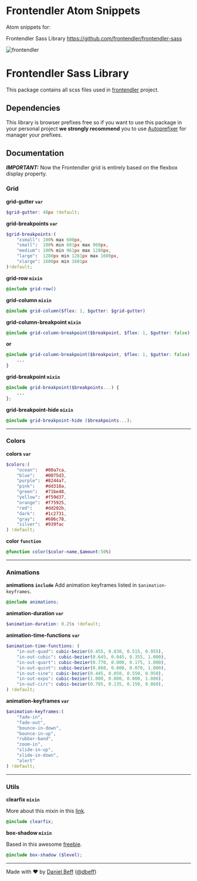 # Frontendler Atom Snippets

Atom snippets for:

Frontendler Sass Library <https://github.com/frontendler/frontendler-sass>

![frontendler](https://cloud.githubusercontent.com/assets/5122156/23227376/802b7b8a-f917-11e6-8dc3-48272ba6ae4e.png)

# Frontendler Sass Library

This package contains all scss files used in [frontendler](http://frontendler.com.br) project.

## Dependencies

This library is browser prefixes free so if you want to use this package in your personal project **we strongly recommend** you to use [Autoprefixer](https://www.npmjs.com/package/gulp-autoprefixer) for manager your prefixes.

## Documentation

**_IMPORTANT:_** Now the Frontendler grid is entirely based on the flexbox display property.

### Grid

**grid-gutter `var`**

```scss
$grid-gutter: 40px !default;
```

**grid-breakpoints `var`**

```scss
$grid-breakpoints:(
    "xsmall": 100% max 600px,
    "small":  100% min 601px max 960px,
    "medium": 100% min 961px max 1280px,
    "large":  1280px min 1281px max 1600px,
    "xlarge": 1600px min 1601px
)!default;
```

**grid-row `mixin`**

```scss
@include grid-row()
```

**grid-column `mixin`**

```scss
@include grid-column($flex: 1, $gutter: $grid-gutter)
```

**grid-column-breakpoint `mixin`**

```scss
@include grid-column-breakpoint($breakpoint, $flex: 1, $gutter: false)
```

**or**

```scss
@include grid-column-breakpoint($breakpoint, $flex: 1, $gutter: false) {
    ...
}
```

**grid-breakpoint `mixin`**

```scss
@include grid-breakpoint($breakpoints...) {
    ...
};
```

**grid-breakpoint-hide `mixin`**

```scss
@include grid-breakpoint-hide ($breakpoints...);
```

--------------------------------------------------------------------------------

### Colors

**colors `var`**

```scss
$colors:(
    "ocean":   #00a7ca,
    "blue":    #0075d3,
    "purple":  #8244a7,
    "pink":    #dd318a,
    "green":   #71be48,
    "yellow":  #f59d37,
    "orange":  #f75925,
    "red":     #dd202b,
    "dark":    #1c2731,
    "gray":    #606c78,
    "silver":  #939fac
) !default;
```

**color `function`**

```scss
@function color($color-name,$amount:50%)
```

--------------------------------------------------------------------------------

### Animations

**animations `include`** Add animation keyframes listed in `$animation-keyframes`.

```scss
@include animations;
```

**animation-duration `var`**

```scss
$animation-duration: 0.25s !default;
```

**animation-time-functions `var`**

```scss
$animation-time-functions: (
    "in-out-quad": cubic-bezier(0.455, 0.030, 0.515, 0.955),
    "in-out-cubic": cubic-bezier(0.645, 0.045, 0.355, 1.000),
    "in-out-quart": cubic-bezier(0.770, 0.000, 0.175, 1.000),
    "in-out-quint": cubic-bezier(0.860, 0.000, 0.070, 1.000),
    "in-out-sine": cubic-bezier(0.445, 0.050, 0.550, 0.950),
    "in-out-expo": cubic-bezier(1.000, 0.000, 0.000, 1.000),
    "in-out-circ": cubic-bezier(0.785, 0.135, 0.150, 0.860),
) !default;
```

**animation-keyframes `var`**

```scss
$animation-keyframes:(
    "fade-in",
    "fade-out",
    "bounce-in-down",
    "bounce-in-up",
    "rubber-band",
    "zoom-in",
    "slide-in-up",
    "slide-in-down",
    "alert"
) !default;
```

--------------------------------------------------------------------------------

### Utils

**clearfix `mixin`**

More about this mixin in this [link](http://cssmojo.com/latest_new_clearfix_so_far/).

```scss
@include clearfix;
```

**box-shadow `mixin`**

Based in this awesome [freebie](https://medium.com/@Florian/freebie-google-material-design-shadow-helper-2a0501295a2d).

```scss
@include box-shadow ($level);
```

--------------------------------------------------------------------------------

Made with ♥ by [Daniel Beff](http://www.danielbeff.com.br/) ([@dbeff](https://github.com/dbeff))
